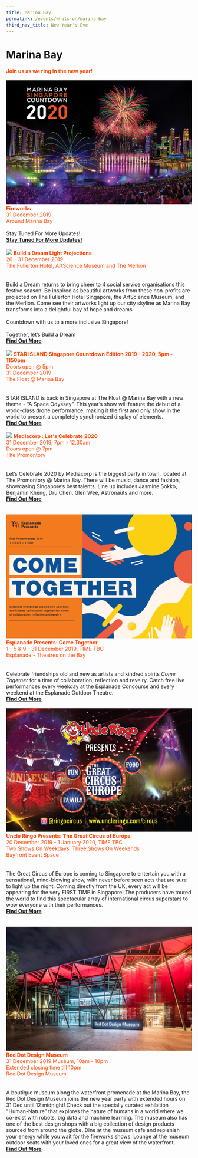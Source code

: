 ```yaml
---
title: Marina Bay
permalink: /events/whats-on/marina-bay
third_nav_title: New Year's Eve
---
```


# Marina Bay
<font color="orangered"><b>Join us as we ring in the new year!</b></font>
<br>      
    <a href="-"> <img src="/images/(MB)MBSC2020.jpg" /></a>
      <font color="orangered"><b>Fireworks</b></font>
      <font color="orangered"><br>31 December 2019</font>
      <font color="orangered"><br> Around Marina Bay </font>
      <br>
      <br>
      Stay Tuned For More Updates!
      <font color="orangered"><b><br><a href="https://ura-mbsc2020-staging.netlify.com/news/press-releases/files/Random_test_to_check_for_MBSC_Press_Release.pdf">Stay Tuned For More Updates!</a></b></font>
      <br>
      <br>
     <a href="https://ura-mbsc2020-staging.netlify.com/build-a-dream/projection-show-schedule/"> <img src="/images/" /></a>
      <font color="orangered"><b>Build a Dream Light Projections</b></font>
      <font color="orangered"><br>26 - 31 December 2019</font>
      <font color="orangered"><br> The Fullerton Hotel, ArtScience Museum and The Merlion </font>
      <br>  
      <br>Build a Dream returns to bring cheer to 4 social service organisations this festive season! Be inspired as beautiful artworks from these non-profits are projected on The Fullerton Hotel Singapore, the ArtScience Museum, and the Merlion. Come see their artworks light up our city skyline as Marina Bay transforms into a delightful bay of hope and dreams.
<br>
<br>
Countdown with us to a more inclusive Singapore!
<br>
<br>
Together, let’s Build a Dream
      <font color="orangered"><b><br><a href="https://ura-mbsc2020-staging.netlify.com/build-a-dream/projection-show-schedule/">Find Out More</a></b></font>
      <br>
      <br>
     <a href="https://star-island.sg/"> <img src="/images/" /></a>
      <font color="orangered"><b>STAR ISLAND Singapore Countdown Edition 2019 - 2020, 5pm - 1150pm</b></font>
      <font color="orangered"><br>Doors open @ 5pm</font>
      <font color="orangered"><br>31 December 2019</font>
      <font color="orangered"><br> The Float @ Marina Bay </font>
      <br>  
      <br>STAR ISLAND is back in Singapore at The Float @ Marina Bay with a new theme - “A Space Odyssey”. This year’s show will feature the debut of a world-class drone performance, making it the first and only show in the world to present a completely synchronized display of elements.
      <font color="orangered"><b><br><a href="https://star-island.sg/">Find Out More</a></b></font>
      <br>
      <br>
     <a href="https://www.toggle.sg/letscelebrate2020"> <img src="/images/" /></a>
      <font color="orangered"><b>Mediacorp : Let's Celebrate 2020</b></font>
      <font color="orangered"><br>31 December 2019, 7pm - 12.30am</font>
      <font color="orangered"><br>Doors open @ 7pm</font>
      <font color="orangered"><br> The Promontory </font>
      <br>  
      <br>Let’s Celebrate 2020 by Mediacorp is the biggest party in town, located at The Promontory @ Marina Bay. There will be music, dance and fashion, showcasing Singapore’s best talents. Line up includes Jasmine Sokko, Benjamin Kheng, Dru Chen, Glen Wee, Astronauts and more.
      <font color="orangered"><b><br><a href="https://www.toggle.sg/letscelebrate2020">Find Out More</a></b></font>
      <br>
      <br>      
     <a href="https://www.esplanade.com/festivals-and-series/come-together/2019"> <img src="/images/(M)Esplanade-ComeTogether.jpg" /></a>
      <font color="orangered"><b>Esplanade Presents: Come Together</b></font>
      <font color="orangered"><br>1 - 5 & 9 - 31 December 2019, TIME TBC</font>
      <font color="orangered"><br> Esplanade - Theatres on the Bay </font>
      <br>  
      <br>Celebrate friendships old and new as artists and kindred spirits  <em>Come Together</em>  for a time of collaboration, reflection and revelry. Catch free live performances every weekday at the Esplanade Concourse and every weekend at the Esplanade Outdoor Theatre.
      <font color="orangered"><b><br><a href="https://www.esplanade.com/festivals-and-series/come-together/2019">Find Out More</a></b></font>
      <br>
      <br>
     <a href="https://www.uncleringo.com/circus"> <img src="/images/(M)UncleRingoGCE.jpg" /></a>
      <font color="orangered"><b>Uncle Ringo Presents: The Great Circus of Europe</b></font>
      <font color="orangered"><br>20 December 2019 - 1 January 2020, TIME TBC</font>
      <font color="orangered"><br>Two Shows On Weekdays, Three Shows On Weekends</font>
      <font color="orangered"><br> Bayfront Event Space </font>
      <br>  
      <br>The Great Circus of Europe is coming to Singapore to entertain you with a sensational, mind-blowing show, with never before seen acts that are sure to light up the night. Coming directly from the UK, every act will be appearing for the very FIRST TIME in Singapore! The producers have toured the world to find this spectacular array of international circus superstars to wow everyone with their performances.
      <font color="orangered"><b><br><a href="https://www.uncleringo.com/circus/">Find Out More</a></b></font>
      <br>
      <br>      
    <a href="https://https://www.museum.red-dot.sg//"> <img src="/images/(MB)RedDotMuseum.jpg" /></a>
      <font color="orangered"><b>Red Dot Design Museum</b></font>
      <font color="orangered"><br>31 December 2019 Museum, 10am - 10pm</font>
      <font color="orangered"><br>Extended closing time till 10pm</font>
      <font color="orangered"><br> Red Dot Design Museum </font>
      <br>  
      <br> A boutique museum along the waterfront promenade at the Marina Bay, the Red Dot Design Museum joins the new year party with extended hours on 31 Dec until 12 midnight! Check out the specially curated exhibition "Human-Nature” that explores the nature of humans in a world where we co-exist with robots, big data and machine learning. The museum also has one of the best design shops with a big collection of design products sourced from around the globe. Dine at the museum cafe and replenish your energy while you wait for the fireworks shows. Lounge at the museum outdoor seats with your loved ones for a great view of the waterfront. 
      <font color="orangered"><b><br><a href="https://www.museum.red-dot.sg">Find Out More</a></b></font>
      <br>
